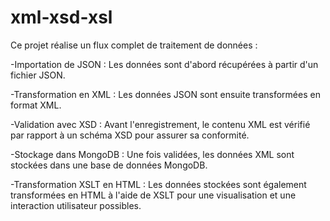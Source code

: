 # xml-xsd-xsl

Ce projet réalise un flux complet de traitement de données :

-Importation de JSON : Les données sont d'abord récupérées à partir d'un fichier JSON.

-Transformation en XML : Les données JSON sont ensuite transformées en format XML.

-Validation avec XSD : Avant l'enregistrement, le contenu XML est vérifié par rapport à un schéma XSD pour assurer sa conformité.

-Stockage dans MongoDB : Une fois validées, les données XML sont stockées dans une base de données MongoDB.

-Transformation XSLT en HTML : Les données stockées sont également transformées en HTML à l'aide de XSLT pour une visualisation et une interaction utilisateur possibles.




